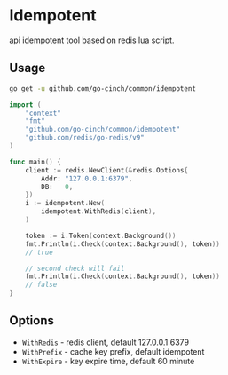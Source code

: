 # Idempotent


api idempotent tool based on redis lua script.


## Usage


```bash
go get -u github.com/go-cinch/common/idempotent
```

```go
import (
	"context"
	"fmt"
	"github.com/go-cinch/common/idempotent"
	"github.com/redis/go-redis/v9"
)

func main() {
	client := redis.NewClient(&redis.Options{
		Addr: "127.0.0.1:6379",
		DB:   0,
	})
	i := idempotent.New(
		idempotent.WithRedis(client),
	)

	token := i.Token(context.Background())
	fmt.Println(i.Check(context.Background(), token))
	// true

	// second check will fail
	fmt.Println(i.Check(context.Background(), token))
	// false
}
```


## Options


- `WithRedis` - redis client, default 127.0.0.1:6379
- `WithPrefix` - cache key prefix, default idempotent
- `WithExpire` - key expire time, default 60 minute
